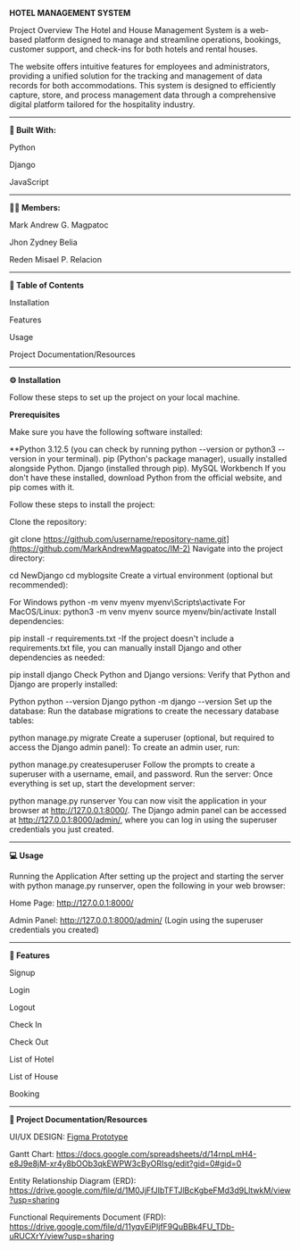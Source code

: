 **HOTEL MANAGEMENT SYSTEM**

Project Overview
The Hotel and House Management System is a web-based platform designed to manage and streamline operations, bookings, customer support, and check-ins for both hotels and rental houses.

The website offers intuitive features for employees and administrators, providing a unified solution for the tracking and management of data records for both accommodations. This system is designed to efficiently capture, store, and process management data through a comprehensive digital platform tailored for the hospitality industry.
___________________________________________________________________________________________________________________________________________________________________________________________

**🔨 Built With:**

Python

Django

JavaScript
___________________________________________________________________________________________________________________________________________________________________________________________

**🙋‍♂️ Members:**

Mark Andrew G. Magpatoc

Jhon Zydney Belia

Reden Misael P. Relacion
___________________________________________________________________________________________________________________________________________________________________________________________

**🚀 Table of Contents**

Installation

Features

Usage

Project Documentation/Resources
___________________________________________________________________________________________________________________________________________________________________________________________

**⚙️ Installation**

Follow these steps to set up the project on your local machine.

**Prerequisites**

Make sure you have the following software installed:

**Python 3.12.5 (you can check by running python --version or python3 --version in your terminal).
pip (Python's package manager), usually installed alongside Python.
Django (installed through pip).
MySQL Workbench
If you don't have these installed, download Python from the official website, and pip comes with it.

Follow these steps to install the project:

Clone the repository:

git clone https://github.com/username/repository-name.git](https://github.com/MarkAndrewMagpatoc/IM-2)
Navigate into the project directory:

cd NewDjango
cd myblogsite
Create a virtual environment (optional but recommended):

For Windows
python -m venv myenv
myenv\Scripts\activate
For MacOS/Linux:
python3 -m venv myenv
source myenv/bin/activate
Install dependencies:

pip install -r requirements.txt
-If the project doesn't include a requirements.txt file, you can manually install Django and other dependencies as needed:

 pip install django
Check Python and Django versions: Verify that Python and Django are properly installed:

Python
python --version
Django
 python -m django --version
Set up the database: Run the database migrations to create the necessary database tables:

python manage.py migrate
Create a superuser (optional, but required to access the Django admin panel): To create an admin user, run:

python manage.py createsuperuser
Follow the prompts to create a superuser with a username, email, and password.
Run the server: Once everything is set up, start the development server:

python manage.py runserver
You can now visit the application in your browser at http://127.0.0.1:8000/. The Django admin panel can be accessed at http://127.0.0.1:8000/admin/, where you can log in using the superuser credentials you just created.
__________________________________________________________________________________________________________________________________________________________________________________________

**💻 Usage**

Running the Application
After setting up the project and starting the server with python manage.py runserver, open the following in your web browser:

Home Page: http://127.0.0.1:8000/

Admin Panel: http://127.0.0.1:8000/admin/ (Login using the superuser credentials you created)
__________________________________________________________________________________________________________________________________________________________________________________________

**📌 Features**

Signup

Login

Logout

Check In

Check Out

List of Hotel

List of House

Booking
__________________________________________________________________________________________________________________________________________________________________________________________

**📝 Project Documentation/Resources**

UI/UX DESIGN: [Figma Prototype](https://www.figma.com/design/TktngzeTP5bf4uMTeP9248/TriStar-hotel?node-id=0-1&node-type=canvas&t=K24LS8IFFaWsJZPX-0)

Gantt Chart: https://docs.google.com/spreadsheets/d/14rnpLmH4-e8J9e8jM-xr4y8bOOb3qkEWPW3cByORIsg/edit?gid=0#gid=0

Entity Relationship Diagram (ERD): https://drive.google.com/file/d/1M0JjFfJIbTFTJlBcKgbeFMd3d9LltwkM/view?usp=sharing

Functional Requirements Document (FRD): https://drive.google.com/file/d/11yqvEiPIjfF9QuBBk4FU_TDb-uRUCXrY/view?usp=sharing
